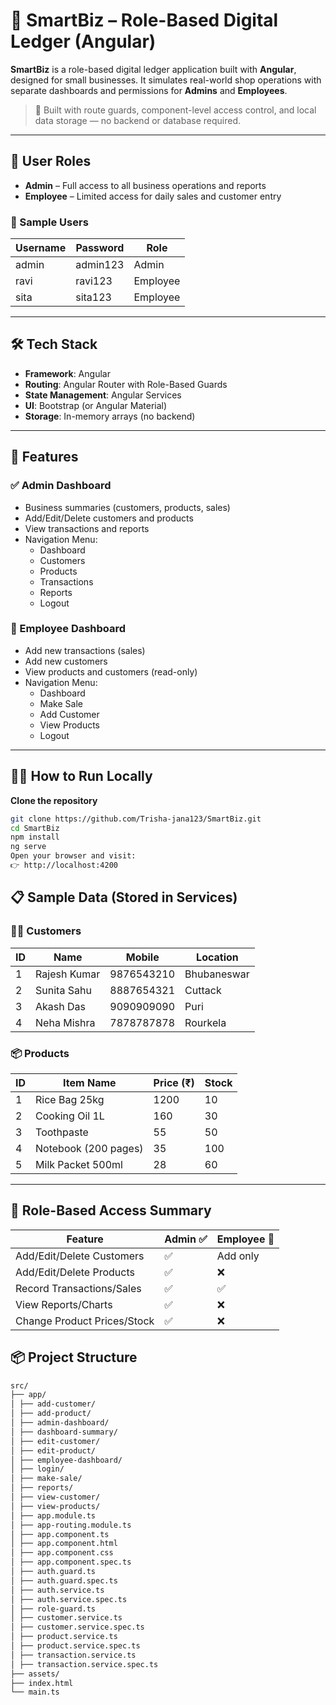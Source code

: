 # 💼 SmartBiz – Role-Based Digital Ledger (Angular)

**SmartBiz** is a role-based digital ledger application built with **Angular**, designed for small businesses. It simulates real-world shop operations with separate dashboards and permissions for **Admins** and **Employees**.

> 🔐 Built with route guards, component-level access control, and local data storage — no backend or database required.

---

## 👥 User Roles

- **Admin** – Full access to all business operations and reports  
- **Employee** – Limited access for daily sales and customer entry

### 🧪 Sample Users

| Username | Password | Role     |
|----------|----------|----------|
| admin    | admin123 | Admin    |
| ravi     | ravi123  | Employee |
| sita     | sita123  | Employee |

---

## 🛠️ Tech Stack

- **Framework**: Angular
- **Routing**: Angular Router with Role-Based Guards
- **State Management**: Angular Services
- **UI**: Bootstrap (or Angular Material)
- **Storage**: In-memory arrays (no backend)

---

## 📌 Features

### ✅ Admin Dashboard

- Business summaries (customers, products, sales)
- Add/Edit/Delete customers and products
- View transactions and reports
- Navigation Menu:
  - Dashboard
  - Customers
  - Products
  - Transactions
  - Reports
  - Logout

### 👷 Employee Dashboard

- Add new transactions (sales)
- Add new customers
- View products and customers (read-only)
- Navigation Menu:
  - Dashboard
  - Make Sale
  - Add Customer
  - View Products
  - Logout

---

## 🧑‍💻 How to Run Locally

**Clone the repository**
   ```bash
   git clone https://github.com/Trisha-jana123/SmartBiz.git
   cd SmartBiz
   npm install
   ng serve
   Open your browser and visit:
👉 http://localhost:4200
   ```
## 📋 Sample Data (Stored in Services)

### 👨‍💼 Customers

| ID | Name           | Mobile      | Location     |
|----|----------------|-------------|--------------|
| 1  | Rajesh Kumar   | 9876543210  | Bhubaneswar  |
| 2  | Sunita Sahu    | 8887654321  | Cuttack      |
| 3  | Akash Das      | 9090909090  | Puri         |
| 4  | Neha Mishra    | 7878787878  | Rourkela     |

### 📦 Products

| ID | Item Name           | Price (₹) | Stock |
|----|----------------------|-----------|--------|
| 1  | Rice Bag 25kg        | 1200      | 10     |
| 2  | Cooking Oil 1L       | 160       | 30     |
| 3  | Toothpaste           | 55        | 50     |
| 4  | Notebook (200 pages) | 35        | 100    |
| 5  | Milk Packet 500ml    | 28        | 60     |

---

## 🔐 Role-Based Access Summary

| Feature                        | Admin ✅ | Employee 👷 |
|-------------------------------|----------|-------------|
| Add/Edit/Delete Customers     | ✅        | Add only    |
| Add/Edit/Delete Products      | ✅        | ❌          |
| Record Transactions/Sales     | ✅        | ✅          |
| View Reports/Charts           | ✅        | ❌          |
| Change Product Prices/Stock   | ✅        | ❌          |

## 📦 Project Structure

```bash
src/
├── app/
│ ├── add-customer/
│ ├── add-product/
│ ├── admin-dashboard/
│ ├── dashboard-summary/
│ ├── edit-customer/
│ ├── edit-product/
│ ├── employee-dashboard/
│ ├── login/
│ ├── make-sale/
│ ├── reports/
│ ├── view-customer/
│ ├── view-products/
│ ├── app.module.ts
│ ├── app-routing.module.ts
│ ├── app.component.ts
│ ├── app.component.html
│ ├── app.component.css
│ ├── app.component.spec.ts
│ ├── auth.guard.ts
│ ├── auth.guard.spec.ts
│ ├── auth.service.ts
│ ├── auth.service.spec.ts
│ ├── role-guard.ts
│ ├── customer.service.ts
│ ├── customer.service.spec.ts
│ ├── product.service.ts
│ ├── product.service.spec.ts
│ ├── transaction.service.ts
│ ├── transaction.service.spec.ts
├── assets/
├── index.html
└── main.ts
```







   
